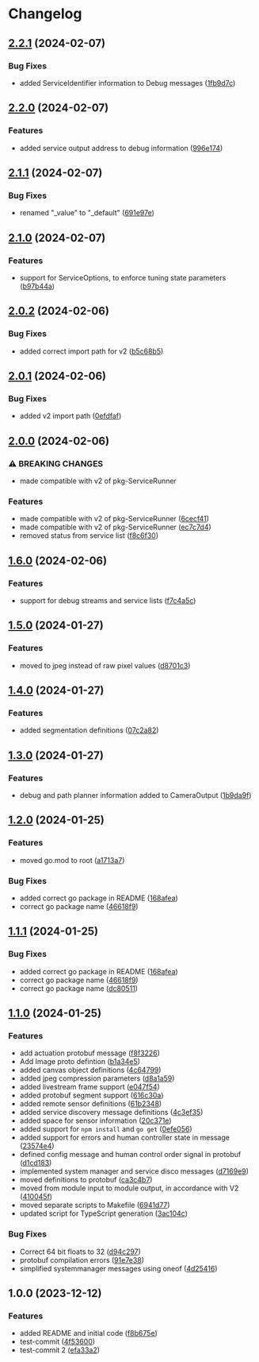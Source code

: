 # Changelog

## [2.2.1](https://github.com/VU-ASE/pkg-CommunicationDefinitions/compare/v2.2.0...v2.2.1) (2024-02-07)


### Bug Fixes

* added ServiceIdentifier information to Debug messages ([1fb9d7c](https://github.com/VU-ASE/pkg-CommunicationDefinitions/commit/1fb9d7c261c481b42da7787a00fbad4d0f1e1498))

## [2.2.0](https://github.com/VU-ASE/pkg-CommunicationDefinitions/compare/v2.1.1...v2.2.0) (2024-02-07)


### Features

* added service output address to debug information ([996e174](https://github.com/VU-ASE/pkg-CommunicationDefinitions/commit/996e1744cb90c8e09f31b4d005e2cb32b24d057f))

## [2.1.1](https://github.com/VU-ASE/pkg-CommunicationDefinitions/compare/v2.1.0...v2.1.1) (2024-02-07)


### Bug Fixes

* renamed "_value" to "_default" ([691e97e](https://github.com/VU-ASE/pkg-CommunicationDefinitions/commit/691e97ea46b8e1587f3700679b3b3bd22d588848))

## [2.1.0](https://github.com/VU-ASE/pkg-CommunicationDefinitions/compare/v2.0.2...v2.1.0) (2024-02-07)


### Features

* support for ServiceOptions, to enforce tuning state parameters ([b97b44a](https://github.com/VU-ASE/pkg-CommunicationDefinitions/commit/b97b44aa3d559ed95ce61be6b799ad76e7cb38fa))

## [2.0.2](https://github.com/VU-ASE/pkg-CommunicationDefinitions/compare/v2.0.1...v2.0.2) (2024-02-06)


### Bug Fixes

* added correct import path for v2 ([b5c68b5](https://github.com/VU-ASE/pkg-CommunicationDefinitions/commit/b5c68b538b8cc1d2d892f58165d96e460ffdc027))

## [2.0.1](https://github.com/VU-ASE/pkg-CommunicationDefinitions/compare/v2.0.0...v2.0.1) (2024-02-06)


### Bug Fixes

* added v2 import path ([0efdfaf](https://github.com/VU-ASE/pkg-CommunicationDefinitions/commit/0efdfafa2430de57e2e52526e353058ee84804c4))

## [2.0.0](https://github.com/VU-ASE/pkg-CommunicationDefinitions/compare/v1.6.0...v2.0.0) (2024-02-06)


### ⚠ BREAKING CHANGES

* made compatible with v2 of pkg-ServiceRunner

### Features

* made compatible with v2 of pkg-ServiceRunner ([6cecf41](https://github.com/VU-ASE/pkg-CommunicationDefinitions/commit/6cecf416f236cee85d86828e7c54ffa90bea741d))
* made compatible with v2 of pkg-ServiceRunner ([ec7c7d4](https://github.com/VU-ASE/pkg-CommunicationDefinitions/commit/ec7c7d48ca8bba007e0b5636bbb2bc41b5959711))
* removed status from service list ([f8c6f30](https://github.com/VU-ASE/pkg-CommunicationDefinitions/commit/f8c6f3091034c4e15f01e478fddcd534ff45aab0))

## [1.6.0](https://github.com/VU-ASE/pkg-CommunicationDefinitions/compare/v1.5.0...v1.6.0) (2024-02-06)


### Features

* support for debug streams and service lists ([f7c4a5c](https://github.com/VU-ASE/pkg-CommunicationDefinitions/commit/f7c4a5cd31f03261123cf80b86826ccdc6b9524b))

## [1.5.0](https://github.com/VU-ASE/pkg-CommunicationDefinitions/compare/v1.4.0...v1.5.0) (2024-01-27)


### Features

* moved to jpeg instead of raw pixel values ([d8701c3](https://github.com/VU-ASE/pkg-CommunicationDefinitions/commit/d8701c3694bfb35e86daac94bc5910763ee5ce3d))

## [1.4.0](https://github.com/VU-ASE/pkg-CommunicationDefinitions/compare/v1.3.0...v1.4.0) (2024-01-27)


### Features

* added segmentation definitions ([07c2a82](https://github.com/VU-ASE/pkg-CommunicationDefinitions/commit/07c2a827d5c5d082dcc92fa87d43d04aa7652dbc))

## [1.3.0](https://github.com/VU-ASE/pkg-CommunicationDefinitions/compare/v1.2.0...v1.3.0) (2024-01-27)


### Features

* debug and path planner information added to CameraOutput ([1b9da9f](https://github.com/VU-ASE/pkg-CommunicationDefinitions/commit/1b9da9f53891319e81aa306e417df31edd383740))

## [1.2.0](https://github.com/VU-ASE/pkg-CommunicationDefinitions/compare/v1.1.1...v1.2.0) (2024-01-25)


### Features

* moved go.mod to root ([a1713a7](https://github.com/VU-ASE/pkg-CommunicationDefinitions/commit/a1713a78b48e69f1c6e7802858748d73bbe0efa5))


### Bug Fixes

* added correct go package in README ([168afea](https://github.com/VU-ASE/pkg-CommunicationDefinitions/commit/168afeaa1880fad7d7f5942d842fd71c183892ca))
* correct go package name ([46618f9](https://github.com/VU-ASE/pkg-CommunicationDefinitions/commit/46618f9f8077203b892b58b3c82f12336e438bee))

## [1.1.1](https://github.com/VU-ASE/pkg-CommunicationDefinitions/compare/v1.1.0...v1.1.1) (2024-01-25)


### Bug Fixes

* added correct go package in README ([168afea](https://github.com/VU-ASE/pkg-CommunicationDefinitions/commit/168afeaa1880fad7d7f5942d842fd71c183892ca))
* correct go package name ([46618f9](https://github.com/VU-ASE/pkg-CommunicationDefinitions/commit/46618f9f8077203b892b58b3c82f12336e438bee))
* correct go package name ([dc80511](https://github.com/VU-ASE/pkg-CommunicationDefinitions/commit/dc8051106ebc895271fbd091aac3c8adac39ef07))

## [1.1.0](https://github.com/VU-ASE/pkg-CommunicationDefinitions/compare/v1.0.0...v1.1.0) (2024-01-25)


### Features

* add actuation protobuf message ([f8f3226](https://github.com/VU-ASE/pkg-CommunicationDefinitions/commit/f8f3226d3270890116ec0356cf7517243535d7a8))
* Add Image proto defintion ([b1a34e5](https://github.com/VU-ASE/pkg-CommunicationDefinitions/commit/b1a34e510fce7f60d83665f039a94d3ab407fa32))
* added canvas object definitions ([4c64799](https://github.com/VU-ASE/pkg-CommunicationDefinitions/commit/4c6479951d4d5beefea2d7ade8b47b6dc6a235cc))
* added jpeg compression parameters ([d8a1a59](https://github.com/VU-ASE/pkg-CommunicationDefinitions/commit/d8a1a591bac32f433ca6e67715809573f231c31b))
* added livestream frame support ([e047f54](https://github.com/VU-ASE/pkg-CommunicationDefinitions/commit/e047f54d88c20af4de3acdd1afe374bb5180f998))
* added protobuf segment support ([616c30a](https://github.com/VU-ASE/pkg-CommunicationDefinitions/commit/616c30ae50487313208ee948b391a6413d322eba))
* added remote sensor definitions ([61b2348](https://github.com/VU-ASE/pkg-CommunicationDefinitions/commit/61b2348260a8f7dc0fc18561e9ad3dc9af9f7249))
* added service discovery message definitions ([4c3ef35](https://github.com/VU-ASE/pkg-CommunicationDefinitions/commit/4c3ef356ea5fcab935985a37c79bbd6702fd7853))
* added space for sensor information ([20c371e](https://github.com/VU-ASE/pkg-CommunicationDefinitions/commit/20c371e1e5d0dedb70f190b5c48c11f803cb7cf7))
* added support for `npm install` and `go get` ([0efe056](https://github.com/VU-ASE/pkg-CommunicationDefinitions/commit/0efe0567bcfff0ef91f299e93b4070f6904677b7))
* added support for errors and human controller state in message ([23574e4](https://github.com/VU-ASE/pkg-CommunicationDefinitions/commit/23574e4edd2de0bfa79faddeecc897ee218f024c))
* defined config message and human control order signal in protobuf ([d1cd183](https://github.com/VU-ASE/pkg-CommunicationDefinitions/commit/d1cd1831f496bd22f5f7b7d9e59c8ae37da945ca))
* implemented system manager and service disco messages ([d7169e9](https://github.com/VU-ASE/pkg-CommunicationDefinitions/commit/d7169e927c8cf65f464591e8b0314a01f401477b))
* moved definitions to protobuf ([ca3c4b7](https://github.com/VU-ASE/pkg-CommunicationDefinitions/commit/ca3c4b78406c4076ac024caa02c02ae41cd0b88b))
* moved from module input to module output, in accordance with V2 ([410045f](https://github.com/VU-ASE/pkg-CommunicationDefinitions/commit/410045f0e73320f0c767b131814026daebe7ad9c))
* moved separate scripts to Makefile ([6941d77](https://github.com/VU-ASE/pkg-CommunicationDefinitions/commit/6941d77d8f5c5da0528effc6ab1478f70b97c727))
* updated script for TypeScript generation ([3ac104c](https://github.com/VU-ASE/pkg-CommunicationDefinitions/commit/3ac104c41159d2446392e1b2f6d1a4fec66136a2))


### Bug Fixes

* Correct 64 bit floats to 32 ([d94c297](https://github.com/VU-ASE/pkg-CommunicationDefinitions/commit/d94c29740aeb8c43bd703e0fe0e1b42c4849a237))
* protobuf compilation errors ([91e7e38](https://github.com/VU-ASE/pkg-CommunicationDefinitions/commit/91e7e3829ac7960ef008b648d9bbefc3aa2ffa7f))
* simplified systemmanager messages using oneof ([4d25416](https://github.com/VU-ASE/pkg-CommunicationDefinitions/commit/4d25416921a93a0626cce9f9398f1d8ea4c1208b))

## 1.0.0 (2023-12-12)


### Features

* added README and initial code ([f8b675e](https://github.com/VU-ASL/shared-MessagingDefinitions/commit/f8b675ecbbaf8cbf62740e75e07c7c95fb3352c8))
* test-commit ([4f53600](https://github.com/VU-ASL/shared-MessagingDefinitions/commit/4f53600be1865a235d7cfcfae76047a2782bddfc))
* test-commit 2 ([efa33a2](https://github.com/VU-ASL/shared-MessagingDefinitions/commit/efa33a2c7dfdc7d75b3a88ea4e2065046b696229))
